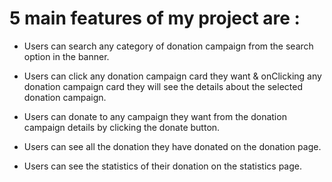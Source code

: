 # 5 main features of my project are :
  * Users can search any category of donation campaign from the search option in the banner.

  * Users can click any donation campaign card they want & onClicking any donation campaign card they will see the details about the selected donation campaign.

  * Users can donate to any campaign they want from the donation campaign details by clicking the donate button.

  * Users can see all the donation they have donated on the donation page.

  * Users can see the statistics of their donation on the statistics page.